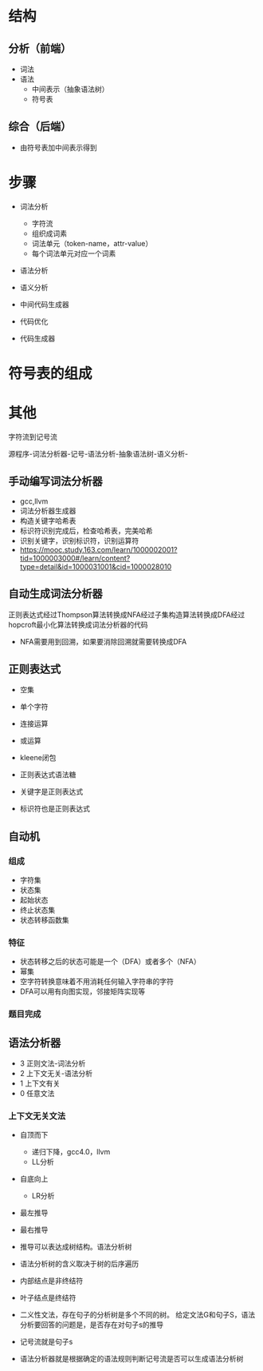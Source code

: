 # 结构
## 分析（前端）
- 词法
- 语法
    - 中间表示（抽象语法树）
    - 符号表
## 综合（后端）
- 由符号表加中间表示得到

# 步骤
- 词法分析
    - 字符流
    - 组织成词素
    - 词法单元（token-name，attr-value）
    - 每个词法单元对应一个词素
    
- 语法分析
- 语义分析
- 中间代码生成器
- 代码优化
- 代码生成器

# 符号表的组成


# 其他
字符流到记号流

源程序-词法分析器-记号-语法分析-抽象语法树-语义分析-
## 手动编写词法分析器
- gcc,llvm
- 词法分析器生成器
- 构造关键字哈希表
- 标识符识别完成后，检查哈希表，完美哈希
- 识别关键字，识别标识符，识别运算符
- https://mooc.study.163.com/learn/1000002001?tid=1000003000#/learn/content?type=detail&id=1000031001&cid=1000028010
## 自动生成词法分析器
正则表达式经过Thompson算法转换成NFA经过子集构造算法转换成DFA经过hopcroft最小化算法转换成词法分析器的代码

- NFA需要用到回溯，如果要消除回溯就需要转换成DFA
## 正则表达式
- 空集
- 单个字符
- 连接运算
- 或运算
- kleene闭包
- 正则表达式语法糖

- 关键字是正则表达式
- 标识符也是正则表达式

## 自动机
### 组成
- 字符集
- 状态集
- 起始状态
- 终止状态集
- 状态转移函数集
### 特征
- 状态转移之后的状态可能是一个（DFA）或者多个（NFA）
- 幂集
- 空字符转换意味着不用消耗任何输入字符串的字符
- DFA可以用有向图实现，邻接矩阵实现等
### 题目完成

## 语法分析器
- 3 正则文法-词法分析
- 2 上下文无关-语法分析
- 1 上下文有关
- 0 任意文法
### 上下文无关文法
- 自顶而下
    - 递归下降，gcc4.0，llvm
    - LL分析
- 自底向上
    - LR分析

- 最左推导
- 最右推导
- 推导可以表达成树结构。语法分析树
- 语法分析树的含义取决于树的后序遍历
- 内部结点是非终结符
- 叶子结点是终结符
- 二义性文法，存在句子的分析树是多个不同的树。
给定文法G和句子S，语法分析要回答的问题是，是否存在对句子s的推导
- 记号流就是句子s
- 语法分析器就是根据确定的语法规则判断记号流是否可以生成语法分析树